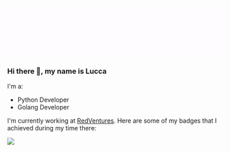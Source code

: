 <div align="center">
    <img src="assets/greetings.gif" align="center" height="" width="500" />
</div>

### Hi there 👋, my name is Lucca

I'm a:
* Python Developer
* Golang Developer

I'm currently working at [RedVentures](https://redventures.com/). Here are some of my badges that I achieved during my time there:

[<img src="https://badgeslab-images-bucket.s3-sa-east-1.amazonaws.com/redventures/lucca-marques.png">](https://badgeslab-images-bucket.s3-sa-east-1.amazonaws.com/redventures/lucca-marques.png)
